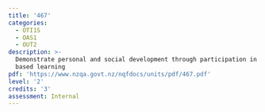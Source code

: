 ```yaml
---
title: '467'
categories:
  - OTI1S
  - OAS1
  - OUT2
description: >-
  Demonstrate personal and social development through participation in adventure
  based learning
pdf: 'https://www.nzqa.govt.nz/nqfdocs/units/pdf/467.pdf'
level: '2'
credits: '3'
assessment: Internal
---
```


